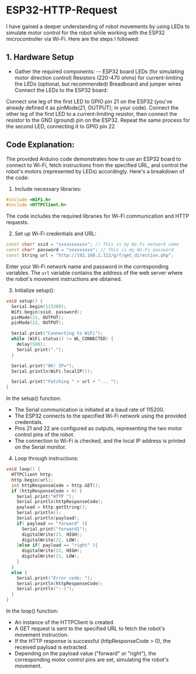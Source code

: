 # ESP32-HTTP-Request
I have gained a deeper understanding of robot movements by using LEDs to simulate motor control for the robot while working with the ESP32 microcontroller via Wi-Fi. Here are the steps I followed:
## 1. Hardware Setup
- Gather the required components:
-- ESP32 board 
LEDs (for simulating motor direction control)
Resistors (220-470 ohms) for current-limiting the LEDs (optional, but recommended)
Breadboard and jumper wires
Connect the LEDs to the ESP32 board:

Connect one leg of the first LED to GPIO pin 21 on the ESP32 (you've already defined it as pinMode(21, OUTPUT); in your code).
Connect the other leg of the first LED to a current-limiting resistor, then connect the resistor to the GND (ground) pin on the ESP32.
Repeat the same process for the second LED, connecting it to GPIO pin 22


## Code Explanation:
The provided Arduino code demonstrates how to use an ESP32 board to connect to Wi-Fi, fetch instructions from the specified URL, and control the robot's motors (represented by LEDs) accordingly. Here's a breakdown of the code:

1. Include necessary libraries:
```cpp
#include <WiFi.h>
#include <HTTPClient.h>
```
The code includes the required libraries for Wi-Fi communication and HTTP requests.

2. Set up Wi-Fi credentials and URL:
```cpp
const char* ssid = "xxxxxxxxxxx"; // This is my Wi-Fi network name
const char* password = "xxxxxxxxx"; // This is my Wi-Fi password
const String url = "http://192.168.1.112/g/f/get_direction.php";
```
Enter your Wi-Fi network name and password in the corresponding variables. The `url` variable contains the address of the web server where the robot's movement instructions are obtained.

3. Initialize setup():
```cpp
void setup() {
  Serial.begin(115200);
  WiFi.begin(ssid, password);
  pinMode(21, OUTPUT);
  pinMode(22, OUTPUT);

  Serial.print("Connecting to WiFi");
  while (WiFi.status() != WL_CONNECTED) {
    delay(500);
    Serial.print(".");
  }

  Serial.print("OK! IP=");
  Serial.println(WiFi.localIP());

  Serial.print("Fetching " + url + "... ");
}
```
In the setup() function:
- The Serial communication is initiated at a baud rate of 115200.
- The ESP32 connects to the specified Wi-Fi network using the provided credentials.
- Pins 21 and 22 are configured as outputs, representing the two motor control pins of the robot.
- The connection to Wi-Fi is checked, and the local IP address is printed on the Serial monitor.

4. Loop through instructions:
```cpp
void loop() {
  HTTPClient http;
  http.begin(url);
  int httpResponseCode = http.GET();
  if (httpResponseCode > 0) {
    Serial.print("HTTP ");
    Serial.println(httpResponseCode);
    payload = http.getString();
    Serial.println();
    Serial.println(payload);
    if( payload == "forward" ){
      Serial.print("forward1");
      digitalWrite(21, HIGH);
      digitalWrite(22, LOW);
    }else if( payload == "right" ){
      digitalWrite(22, HIGH);
      digitalWrite(21, LOW);
    }
  }
  else {
    Serial.print("Error code: ");
    Serial.println(httpResponseCode);
    Serial.println(":-(");
  }
}
```
In the loop() function:
- An instance of the HTTPClient is created.
- A GET request is sent to the specified URL to fetch the robot's movement instruction.
- If the HTTP response is successful (httpResponseCode > 0), the received payload is extracted.
- Depending on the payload value ("forward" or "right"), the corresponding motor control pins are set, simulating the robot's movement.

